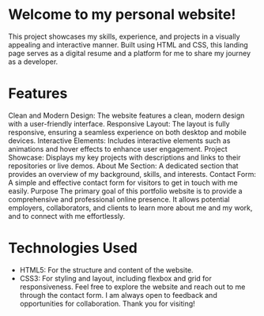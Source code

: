 # Welcome to my personal website!
This project showcases my skills, experience, and projects in a visually appealing and interactive manner. Built using HTML and CSS, this landing page serves as a digital resume and a platform for me to share my journey as a developer.

# Features
Clean and Modern Design: The website features a clean, modern design with a user-friendly interface.
Responsive Layout: The layout is fully responsive, ensuring a seamless experience on both desktop and mobile devices.
Interactive Elements: Includes interactive elements such as animations and hover effects to enhance user engagement.
Project Showcase: Displays my key projects with descriptions and links to their repositories or live demos.
About Me Section: A dedicated section that provides an overview of my background, skills, and interests.
Contact Form: A simple and effective contact form for visitors to get in touch with me easily.
Purpose
The primary goal of this portfolio website is to provide a comprehensive and professional online presence. It allows potential employers, collaborators, and clients to learn more about me and my work, and to connect with me effortlessly.

# Technologies Used
* HTML5: For the structure and content of the website.
* CSS3: For styling and layout, including flexbox and grid for responsiveness.
Feel free to explore the website and reach out to me through the contact form. I am always open to feedback and opportunities for collaboration. Thank you for visiting!

